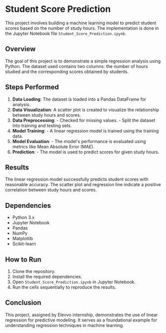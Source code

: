 # Student Score Prediction

This project involves building a machine learning model to predict student scores based on the number of study hours. The implementation is done in the Jupyter Notebook file `Student_Score_Prediction.ipynb`.

## Overview
The goal of this project is to demonstrate a simple regression analysis using Python. The dataset used contains two columns: the number of hours studied and the corresponding scores obtained by students.

## Steps Performed
1. **Data Loading**: The dataset is loaded into a Pandas DataFrame for analysis.
2. **Data Visualization**: A scatter plot is created to visualize the relationship between study hours and scores.
3. **Data Preprocessing**:
        - Checked for missing values.
        - Split the dataset into training and testing sets.
4. **Model Training**:
        - A linear regression model is trained using the training data.
5. **Model Evaluation**:
        - The model's performance is evaluated using metrics like Mean Absolute Error (MAE).
6. **Prediction**:
        - The model is used to predict scores for given study hours.

## Results
The linear regression model successfully predicts student scores with reasonable accuracy. The scatter plot and regression line indicate a positive correlation between study hours and scores.

## Dependencies
- Python 3.x
- Jupyter Notebook
- Pandas
- NumPy
- Matplotlib
- Scikit-learn

## How to Run
1. Clone the repository.
2. Install the required dependencies.
3. Open `Student_Score_Prediction.ipynb` in Jupyter Notebook.
4. Run the cells sequentially to reproduce the results.

## Conclusion
This project, assigned by Elevvo internship, demonstrates the use of linear regression for predictive modeling. It serves as a foundational example for understanding regression techniques in machine learning.